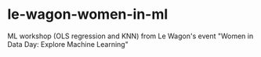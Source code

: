 # le-wagon-women-in-ml
ML workshop (OLS regression and KNN) from Le Wagon's event "Women in Data Day: Explore Machine Learning"
